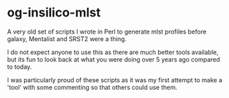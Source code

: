 # og-insilico-mlst
A very old set of scripts I wrote in Perl to generate mlst profiles before galaxy, Mentalist and SRST2 were a thing.

I do not expect anyone to use this as there are much better tools available, but its fun to look back at what you were doing 
over 5 years ago compared to today.

I was particularly proud of these scripts as it was my first attempt to make a 'tool' with some commenting so that others could use them.
